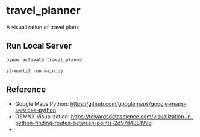 # travel_planner

A visualization of travel plans

## Run Local Server

```bash
pyenv activate travel_planner
```

```python
streamlit run main.py
```

## Reference

- Google Maps Python: <https://github.com/googlemaps/google-maps-services-python>
- OSMNX Visualization: <https://towardsdatascience.com/visualization-in-python-finding-routes-between-points-2d97d4881996>
-
